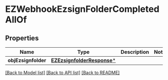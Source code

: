 # EZWebhookEzsignFolderCompletedAllOf

## Properties
Name | Type | Description | Notes
------------ | ------------- | ------------- | -------------
**objEzsignfolder** | [**EZEzsignfolderResponse***](EZEzsignfolderResponse.md) |  | 

[[Back to Model list]](../README.md#documentation-for-models) [[Back to API list]](../README.md#documentation-for-api-endpoints) [[Back to README]](../README.md)


